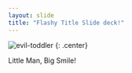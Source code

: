 ```yaml
---
layout: slide
title: "Flashy Title Slide deck!"
---
```


![evil-toddler](https://cloud.githubusercontent.com/assets/16547949/25400815/c5847ecc-29c1-11e7-9c5d-05d4a6726545.jpg)
{: .center}

Little Man, Big Smile!
